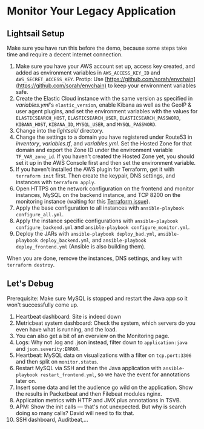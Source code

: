 Monitor Your Legacy Application
================================

Lightsail Setup
---------------

Make sure you have run this before the demo, because some steps take time and require a decent internet connection.

1. Make sure you have your AWS account set up, access key created, and added as environment variables in `AWS_ACCESS_KEY_ID` and `AWS_SECRET_ACCESS_KEY`. Protip: Use [https://github.com/sorah/envchain](https://github.com/sorah/envchain) to keep your environment variables safe.
1. Create the Elastic Cloud instance with the same version as specified in *variables.yml*'s `elastic_version`, enable Kibana as well as the GeoIP & user agent plugins, and set the environment variables with the values for `ELASTICSEARCH_HOST`, `ELASTICSEARCH_USER`, `ELASTICSEARCH_PASSWORD`, `KIBANA_HOST`, `KIBANA_ID`, `MYSQL_USER`, and `MYSQL_PASSWORD`.
1. Change into the *lightsail/* directory.
1. Change the settings to a domain you have registered under Route53 in *inventory*, *variables.tf*, and *variables.yml*. Set the Hosted Zone for that domain and export the Zone ID under the environment variable `TF_VAR_zone_id`. If you haven't created the Hosted Zone yet, you should set it up in the AWS Console first and then set the environment variable.
1. If you haven't installed the AWS plugin for Terraform, get it with `terraform init` first. Then create the keypair, DNS settings, and instances with `terraform apply`.
1. Open HTTPS on the network configuration on the frontend and monitor instances, MySQL on the backend instance, and TCP 8200 on the monitoring instance (waiting for this [Terraform issue](https://github.com/terraform-providers/terraform-provider-aws/issues/700)).
1. Apply the base configuration to all instances with `ansible-playbook configure_all.yml`.
1. Apply the instance specific configurations with `ansible-playbook configure_backend.yml` and `ansible-playbook configure_monitor.yml`.
1. Deploy the JARs with `ansible-playbook deploy_bad.yml`, `ansible-playbook deploy_backend.yml`, and `ansible-playbook deploy_frontend.yml` (Ansible is also building them).

When you are done, remove the instances, DNS settings, and key with `terraform destroy`.


Let's Debug
-----------

Prerequisite: Make sure MySQL is stopped and restart the Java app so it won't successfully come up.

1. Heartbeat dashboard: Site is indeed down
1. Metricbeat system dashboard: Check the system, which servers do you even have what is running, and the load.
1. You can also get a bit of an overview on the Monitoring page.
1. Logs: Why not .log and .json instead, filter down to `application:java` and `json.severity:ERROR`.
1. Heartbeat: MySQL data on visualizations with a filter on `tcp.port:3306` and then split on `monitor.status`.
1. Restart MySQL via SSH and then the Java application with `ansible-playbook restart_frontend.yml`, so we have the event for annotations later on.
1. Insert some data and let the audience go wild on the application. Show the results in Packetbeat and then Filebeat modules nginx.
1. Application metrics with HTTP and JMX plus annotations in TSVB.
1. APM: Show the init calls — that's not unexpected. But why is search doing so many calls? David will need to fix that.
1. SSH dashboard, Auditbeat,...
